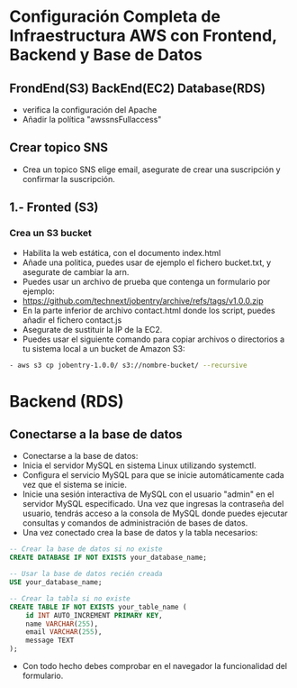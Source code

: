 # Configuración Completa de Infraestructura AWS con Frontend, Backend y Base de Datos
## FrondEnd(S3) BackEnd(EC2) Database(RDS)
- verifica la configuración del Apache
- Añadir la política "awssnsFullaccess"
  
## Crear topico SNS
- Crea un topico SNS elige email, asegurate de crear una suscripción y confirmar la suscripción.
## 1.- Fronted (S3)
### Crea un S3 bucket
- Habilita la web estática, con el documento index.html
- Añade una politica, puedes usar de ejemplo el fichero bucket.txt, y asegurate de cambiar la arn.
- Puedes usar un archivo de prueba que contenga un formulario por ejemplo:
- https://github.com/technext/jobentry/archive/refs/tags/v1.0.0.zip
- En la parte inferior de archivo contact.html donde los script, puedes añadir el fichero contact.js
- Asegurate de sustituir la IP de la EC2.
- Puedes usar el siguiente comando para copiar archivos o directorios a tu sistema local a un bucket de Amazon S3:
```bash
- aws s3 cp jobentry-1.0.0/ s3://nombre-bucket/ --recursive
```
# Backend (RDS)
## Conectarse a la base de datos
- Conectarse a la base de datos:
- Inicia el servidor MySQL en sistema Linux utilizando systemctl.
- Configura el servicio MySQL para que se inicie automáticamente cada vez que el sistema se inicie.
- Inicie una sesión interactiva de MySQL con el usuario "admin" en el servidor MySQL especificado. Una vez que ingresas la contraseña del usuario, tendrás acceso a la consola de MySQL donde puedes ejecutar consultas y comandos de administración de bases de datos.
- Una vez conectado crea la base de datos y la tabla necesarios:
```sql
-- Crear la base de datos si no existe
CREATE DATABASE IF NOT EXISTS your_database_name;

-- Usar la base de datos recién creada
USE your_database_name;

-- Crear la tabla si no existe
CREATE TABLE IF NOT EXISTS your_table_name (
    id INT AUTO_INCREMENT PRIMARY KEY,
    name VARCHAR(255),
    email VARCHAR(255),
    message TEXT
);
```
- Con todo hecho debes comprobar en el navegador la funcionalidad del formulario.
